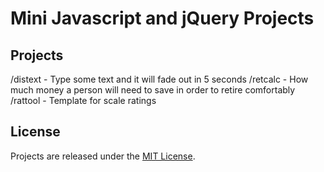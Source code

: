 # Mini Javascript and jQuery Projects

## Projects
/distext - Type some text and it will fade out in 5 seconds
/retcalc - How much money a person will need to save in order to retire comfortably
/rattool - Template for scale ratings


## License
Projects are released under the [MIT License](https://github.com/kysja/js-minies/blob/master/LICENSE).
